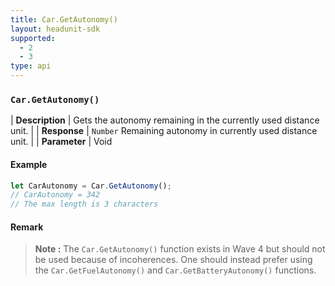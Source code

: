 ```yaml
---
title: Car.GetAutonomy()
layout: headunit-sdk
supported:
  - 2
  - 3
type: api
---
```


### `Car.GetAutonomy()`

| **Description** | Gets the autonomy remaining in the currently used distance unit. | 
| **Response** | `Number`   Remaining autonomy in currently used distance unit.   | 
| **Parameter**   | Void 

#### Example

```javascript
let CarAutonomy = Car.GetAutonomy();
// CarAutonomy = 342
// The max length is 3 characters
```

#### Remark

>**Note :** The `Car.GetAutonomy()` function exists in Wave 4 but should not be used because of incoherences.
			One should instead prefer using the `Car.GetFuelAutonomy()` and `Car.GetBatteryAutonomy()` functions.
